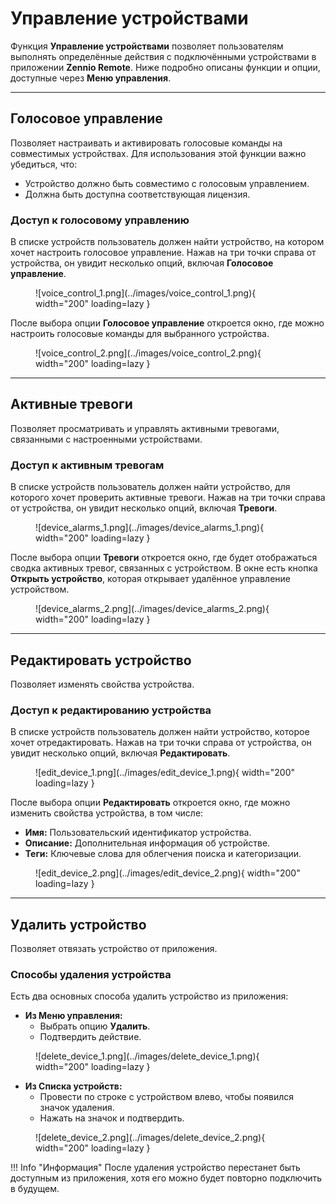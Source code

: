# Управление устройствами

Функция **Управление устройствами** позволяет пользователям выполнять определённые действия с подключёнными устройствами в приложении **Zennio Remote**. Ниже подробно описаны функции и опции, доступные через **Меню управления**.

------

## Голосовое управление

Позволяет настраивать и активировать голосовые команды на совместимых устройствах. Для использования этой функции важно убедиться, что:

- Устройство должно быть совместимо с голосовым управлением.
- Должна быть доступна соответствующая лицензия.

### Доступ к голосовому управлению

В списке устройств пользователь должен найти устройство, на котором хочет настроить голосовое управление. Нажав на три точки справа от устройства, он увидит несколько опций, включая **Голосовое управление**.

<figure markdown>
![voice_control_1.png](../images/voice_control_1.png){ width="200" loading=lazy }
</figure>

После выбора опции **Голосовое управление** откроется окно, где можно настроить голосовые команды для выбранного устройства.

<figure markdown>
![voice_control_2.png](../images/voice_control_2.png){ width="200" loading=lazy }
</figure>

------

## Активные тревоги

Позволяет просматривать и управлять активными тревогами, связанными с настроенными устройствами.

### Доступ к активным тревогам

В списке устройств пользователь должен найти устройство, для которого хочет проверить активные тревоги. Нажав на три точки справа от устройства, он увидит несколько опций, включая **Тревоги**.

<figure markdown>
![device_alarms_1.png](../images/device_alarms_1.png){ width="200" loading=lazy }
</figure>

После выбора опции **Тревоги** откроется окно, где будет отображаться сводка активных тревог, связанных с устройством. В окне есть кнопка **Открыть устройство**, которая открывает удалённое управление устройством.

<figure markdown>
![device_alarms_2.png](../images/device_alarms_2.png){ width="200" loading=lazy }
</figure>

------

## Редактировать устройство

Позволяет изменять свойства устройства.

### Доступ к редактированию устройства

В списке устройств пользователь должен найти устройство, которое хочет отредактировать. Нажав на три точки справа от устройства, он увидит несколько опций, включая **Редактировать**.

<figure markdown>
![edit_device_1.png](../images/edit_device_1.png){ width="200" loading=lazy }
</figure>

После выбора опции **Редактировать** откроется окно, где можно изменить свойства устройства, в том числе:

- **Имя:** Пользовательский идентификатор устройства.
- **Описание:** Дополнительная информация об устройстве.
- **Теги:** Ключевые слова для облегчения поиска и категоризации.

<figure markdown>
![edit_device_2.png](../images/edit_device_2.png){ width="200" loading=lazy }
</figure>

------

## Удалить устройство

Позволяет отвязать устройство от приложения.

### Способы удаления устройства

Есть два основных способа удалить устройство из приложения:

- **Из Меню управления:**
    - Выбрать опцию **Удалить**.
    - Подтвердить действие.

<figure markdown>
![delete_device_1.png](../images/delete_device_1.png){ width="200" loading=lazy }
</figure>

- **Из Списка устройств:**
    - Провести по строке с устройством влево, чтобы появился значок удаления.
    - Нажать на значок и подтвердить.

<figure markdown>
![delete_device_2.png](../images/delete_device_2.png){ width="200" loading=lazy }
</figure>

!!! Info "Информация"
    После удаления устройство перестанет быть доступным из приложения, хотя его можно будет повторно подключить в будущем.
